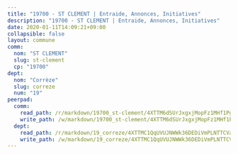 ```yaml
---
title: "19700 - ST CLEMENT | Entraide, Annonces, Initiatives"
description: "19700 - ST CLEMENT | Entraide, Annonces, Initiatives"
date: 2020-01-11T14:09:21+09:00
collapsible: false
layout: commune
comm:
  nom: "ST CLEMENT"
  slug: st-clement
  cp: "19700"
dept:
  nom: "Corrèze"
  slug: correze
  num: "19"
peerpad:
  comm:
    read_path: /r/markdown/19700_st-clement/4XTTM6dSUrJxgxjMopFz1MHf1PgKEQJrffwvC1mNxA8hJf4KH
    write_path: /w/markdown/19700_st-clement/4XTTM6dSUrJxgxjMopFz1MHf1PgKEQJrffwvC1mNxA8hJf4KH-K3TgUjCd6DwZJP7D6EydebyNvZyUdpmTjf1BLC6vEEc5QPHzhg3MutjP77AZgEMssf5J43Kgzw3n7UwRFSkUYpqJyv6Qs9RSFMZFSNUSBBGw8CixcGAkpQKAJGADNcuNrFBE6Ajq
  dept:
    read_path: /r/markdown/19_correze/4XTTMC1QqUVUJNWWk36DEDiVmPLNTTCVay5E5gwEvpSf36VsS
    write_path: /w/markdown/19_correze/4XTTMC1QqUVUJNWWk36DEDiVmPLNTTCVay5E5gwEvpSf36VsS-K3TgUzu4fqyixiBZaA5Ejd2iCC9xJnV2MqYc8L2r22c4qVWWx9VnJmMAAFTQjLmwLDBGZ9pgHdAtPGZHV6pZb6y2bhgaqXFUJ1Fp1QgihzJpszTr9ow8JcXoeYzTUZfY7Rzzn9sS
---
```


